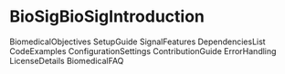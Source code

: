 # BioSigBioSigIntroduction
BiomedicalObjectives
SetupGuide
SignalFeatures
DependenciesList
CodeExamples
ConfigurationSettings
ContributionGuide
ErrorHandling
LicenseDetails
BiomedicalFAQ
